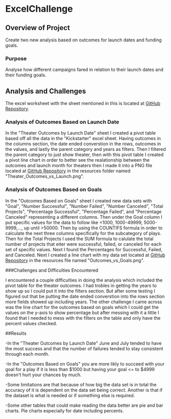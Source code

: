 # ExcelChallenge

## Overview of Project

Create two new analysis based on outcomes for launch dates and funding goals.

### Purpose

Analyse how different campaigns fared in relation to their launch dates and their funding goals.

## Analysis and Challenges

The excel worksheet with the sheet mentioned in this is located at [GitHub Repository](https://github.com/CodyMorin25/ExcelChallenge).

### Analysis of Outcomes Based on Launch Date

In the "Theater Outcomes by Launch Date" sheet I created a pivot table based off all the data in the "Kickstarter" excel sheet. Having outcomes in the columns section, the date ended converstion in the rows, outcomes in the values, and lastly the parent category and years as filters. Then I filtered the parent category to just show theater,
then with this pivot table I created a pivot line chart in order to better see the realationship between the outcomes and launch month for theaters then I made it into a PNG file located at [GitHub Repository](https://github.com/CodyMorin25/ExcelChallenge) in the resources folder named "Theater_Outcomes_vs_Launch.png".

### Analysis of Outcomes Based on Goals

In the "Outcomes Based on Goals" sheet I created new data sets with "Goal", "Number Successful", "Number Failed", "Number Canceled", "Total Projects", "Percentage Successful", "Percentage Failed", and "Percentage Canceled" representing a different columns. Then under the Goal column I put specific values for the data to follow
like <1000, 1000-49999, 5000-9999,..., up until >50000. Then by using the COUNTIFS formula in order to calculate the next three columns specifically for the subcategory of plays. Then for the Total Projects I used the SUM formula to calulate the total number of projects that eiter were successful, failed, or canceled for each
set of specific values. Next I found the Percentages for Successful, Failed, and Canceled. Next I created a line chart with my data set located at [GitHub Repository](https://github.com/CodyMorin25/ExcelChallenge) in the resources file named "Outcomes_vs_Goals.png".

###Challenges and Difficulties Encountered

I encountered a couple difficulties in doing the analysis which included the pivot table for the theater outcomes. I had trobles in getting the years to show up so I could put it into the filters section. But after some testing I figured out that be putting the date ended converstion into the rows section more fields showed
up including years. The other challenge I came across was the line chart for the outcomes based on goals which I could get the values on the y-axis to show percentage but after messing with it a little I found that I needed to mess with the filters on the table and only have the percent values checked.

##Results

-In the "Theater Outcomes by Launch Date" June and July tended to have the most success and that the number of failures tended to stay consistent through each month.

-In the "Outcomes Based on Goals" you are more likly to succeed with your goal for a play if it is less than $1000 but having your goal <= to $4999 doesn't hurt your chances by much.

-Some limitations are that because of how big the data set is in total the accuracy of it is dependent on the data set being correct. Another is that if the dataset is what is needed or if something else is required.

-Some other tables that could make reading the data better are pie and bar charts. Pie charts especially for date including percents.